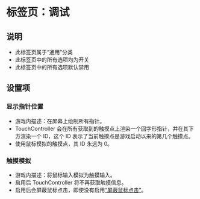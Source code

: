 # 标签页：调试

## 说明

- 此标签页属于“通用”分类
- 此标签页中的所有选项均为开关
- 此标签页中的所有选项默认禁用

## 设置项

### 显示指针位置

- 游戏内描述：在屏幕上绘制所有指针。
- TouchController 会在所有获取到的触摸点上渲染一个回字形指针，并在其下方渲染一个 ID，这个 ID 表示了当前触摸点是游戏启动以来的第几个触摸点。
- 使用鼠标模拟的触摸点，其 ID 永远为 0。

### 触摸模拟

- 游戏内描述：将鼠标输入模拟为触摸输入。
- 启用后 TouchController 将不再获取触摸信息。
- 启用后会屏蔽鼠标点击，即使没有启用[“屏蔽鼠标点击”](../通用/常规.md#屏蔽鼠标点击)。
